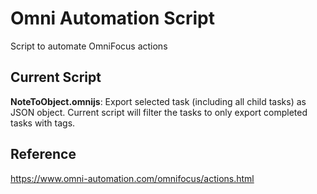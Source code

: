 # Omni Automation Script
Script to automate OmniFocus actions

## Current Script

**NoteToObject.omnijs**: Export selected task (including all child tasks) as JSON object. Current script will filter the tasks to only export completed tasks with tags. 

## Reference
https://www.omni-automation.com/omnifocus/actions.html
